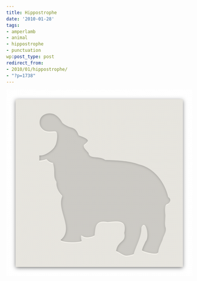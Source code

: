```yaml
---
title: Hippostrophe
date: '2010-01-28'
tags:
- amperlamb
- animal
- hippostrophe
- punctuation
wp:post_type: post
redirect_from:
- 2010/01/hippostrophe/
- "?p=1738"
---
```


![](2010-01-28-Hippostrophe/hippostrophe-500x500.png "hippostrophe")
